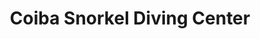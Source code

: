---
title: "Coiba Snorkel Diving Center"
url: /santa-catalina/coiba-snorkel-diving-center/
shop: buceo
---